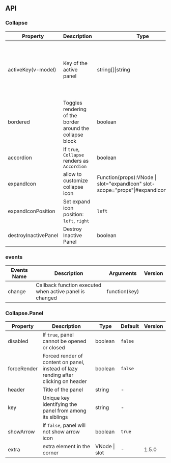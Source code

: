 ## API

### Collapse

| Property | Description | Type | Default | Version |
| --- | --- | --- | --- | --- |
| activeKey(v-model) | Key of the active panel | string\[]\|string | No default value. In `accordion` mode, it's the key of the first panel. |  |
| bordered | Toggles rendering of the border around the collapse block | boolean | `true` |  |
| accordion | If `true`, `Collapse` renders as `Accordion` | boolean | `false` |  |
| expandIcon | allow to customize collapse icon | Function(props):VNode \| slot="expandIcon" slot-scope="props"\|#expandIcon="props" |  |
| expandIconPosition | Set expand icon position: `left`, `right` | `left` | - | 1.5.0 |
| destroyInactivePanel | Destroy Inactive Panel | boolean | `false` |  |

### events

| Events Name | Description                                             | Arguments     | Version |
| ----------- | ------------------------------------------------------- | ------------- | ------- |
| change      | Callback function executed when active panel is changed | function(key) |         |

### Collapse.Panel

| Property | Description | Type | Default | Version |
| --- | --- | --- | --- | --- |
| disabled | If `true`, panel cannot be opened or closed | boolean | `false` |  |
| forceRender | Forced render of content on panel, instead of lazy rending after clicking on header | boolean | `false` |  |
| header | Title of the panel | string | - |  |
| key | Unique key identifying the panel from among its siblings | string | - |  |
| showArrow | If `false`, panel will not show arrow icon | boolean | `true` |  |
| extra | extra element in the corner | VNode \| slot | - | 1.5.0 |
